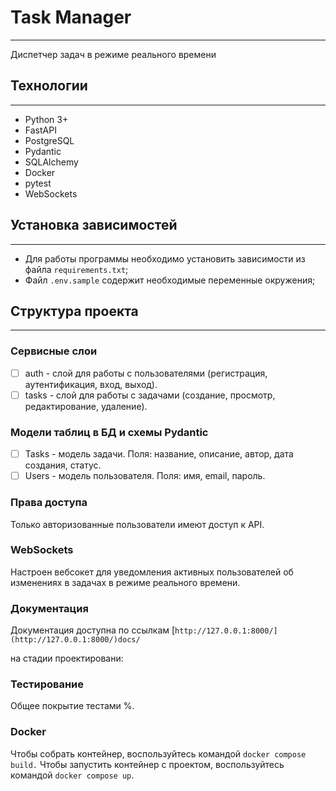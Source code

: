 # Task Manager

---

Диспетчер задач в режиме реального времени

## Технологии

---

- Python 3+
- FastAPI
- PostgreSQL
- Pydantic
- SQLAlchemy
- Docker
- pytest
- WebSockets

## Установка зависимостей

---

- Для работы программы необходимо установить зависимости из файла `requirements.txt`;
- Файл `.env.sample` содержит необходимые переменные окружения;

## Структура проекта

---

### Сервисные слои

- [ ]  auth - слой для работы с пользователями (регистрация, аутентификация, вход, выход).
- [ ]  tasks - слой для работы с задачами (создание, просмотр, редактирование, удаление).

### Модели таблиц в БД и схемы Pydantic

- [ ]  Tasks - модель задачи. Поля: название, описание, автор, дата создания, статус.
- [ ]  Users - модель пользователя. Поля: имя, email, пароль.

### Права доступа

Только авторизованные пользователи имеют доступ к API.

### WebSockets

Настроен вебсокет для уведомления активных пользователей об изменениях в задачах в режиме реального времени.

### Документация

Документация доступна по ссылкам [`http://127.0.0.1:8000/](http://127.0.0.1:8000/)docs/`

на стадии проектировани:

### Тестирование

Общее покрытие тестами %.

### Docker

Чтобы собрать контейнер, воспользуйтесь командой `docker compose build.` Чтобы запустить контейнер с проектом, воспользуйтесь командой `docker compose up`.